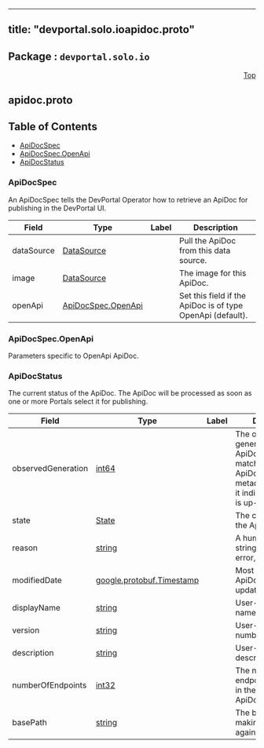 
---
title: "devportal.solo.ioapidoc.proto"
---

## Package : `devportal.solo.io`



<a name="top"></a>

<a name="API Reference for apidoc.proto"></a>
<p align="right"><a href="#top">Top</a></p>

## apidoc.proto


## Table of Contents
  - [ApiDocSpec](#devportal.solo.io.ApiDocSpec)
  - [ApiDocSpec.OpenApi](#devportal.solo.io.ApiDocSpec.OpenApi)
  - [ApiDocStatus](#devportal.solo.io.ApiDocStatus)







<a name="devportal.solo.io.ApiDocSpec"></a>

### ApiDocSpec
An ApiDocSpec tells the DevPortal Operator how to retrieve an ApiDoc for publishing in the DevPortal UI.


| Field | Type | Label | Description |
| ----- | ---- | ----- | ----------- |
| dataSource | [DataSource](#devportal.solo.io.DataSource) |  | Pull the ApiDoc from this data source. |
| image | [DataSource](#devportal.solo.io.DataSource) |  | The image for this ApiDoc. |
| openApi | [ApiDocSpec.OpenApi](#devportal.solo.io.ApiDocSpec.OpenApi) |  | Set this field if the ApiDoc is of type OpenApi (default). |






<a name="devportal.solo.io.ApiDocSpec.OpenApi"></a>

### ApiDocSpec.OpenApi
Parameters specific to OpenApi ApiDoc.






<a name="devportal.solo.io.ApiDocStatus"></a>

### ApiDocStatus
The current status of the ApiDoc.
The ApiDoc will be processed as soon as one or more Portals select it for publishing.


| Field | Type | Label | Description |
| ----- | ---- | ----- | ----------- |
| observedGeneration | [int64](#int64) |  | The observed generation of the ApiDoc. When this matches the ApiDoc's metadata.generation, it indicates the status is up-to-date. |
| state | [State](#devportal.solo.io.State) |  | The current state of the ApiDoc. |
| reason | [string](#string) |  | A human-readable string explaining the error, if any. |
| modifiedDate | [google.protobuf.Timestamp](#google.protobuf.Timestamp) |  | Most recent date the ApiDoc was updated. |
| displayName | [string](#string) |  | User-facing display name for the ApiDoc. |
| version | [string](#string) |  | User-facing version number |
| description | [string](#string) |  | User-facing description |
| numberOfEndpoints | [int32](#int32) |  | The number of API endpoints detected in the parsed ApiDoc. |
| basePath | [string](#string) |  | The base path for making requests against this ApiDoc. |





 <!-- end messages -->

 <!-- end enums -->

 <!-- end HasExtensions -->

 <!-- end services -->

